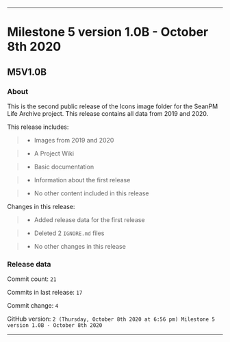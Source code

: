 
***

# Milestone 5 version 1.0B - October 8th 2020

## M5V1.0B

### About

This is the second public release of the Icons image folder for the SeanPM Life Archive project. This release contains all data from 2019 and 2020.

This release includes:

> * Images from 2019 and 2020

> * A Project Wiki

> * Basic documentation

> * Information about the first release

> * No other content included in this release

Changes in this release:

> * Added release data for the first release

> * Deleted 2 `IGNORE.md` files

> * No other changes in this release

### Release data

Commit count: `21`

Commits in last release: `17`

Commit change: `4`

GitHub version: `2 (Thursday, October 8th 2020 at 6:56 pm) Milestone 5 version 1.0B - October 8th 2020`

***

